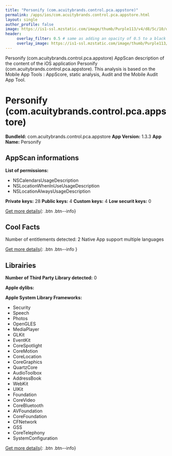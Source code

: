 ```yaml
---
title: "Personify (com.acuitybrands.control.pca.appstore)"
permalink: /apps/ios/com.acuitybrands.control.pca.appstore.html
layout: single
author_profile: false
image: https://is1-ssl.mzstatic.com/image/thumb/Purple113/v4/d8/5c/10/d85c104a-ec26-e54d-6b2e-19d0ea4eb06f/ic_logo_app-0-0-1x_U007emarketing-0-0-0-4-0-0-sRGB-0-0-0-GLES2_U002c0-512MB-85-220-0-0.png/512x512bb.jpg
header: 
     overlay_filter: 0.5 # same as adding an opacity of 0.5 to a black background
     overlay_image: https://is1-ssl.mzstatic.com/image/thumb/Purple113/v4/d8/5c/10/d85c104a-ec26-e54d-6b2e-19d0ea4eb06f/ic_logo_app-0-0-1x_U007emarketing-0-0-0-4-0-0-sRGB-0-0-0-GLES2_U002c0-512MB-85-220-0-0.png/512x512bb.jpg
---
```

Personify (com.acuitybrands.control.pca.appstore) AppScan description of the content of the iOS application Personify (com.acuitybrands.control.pca.appstore). This analysis is based on the Mobile App Tools : AppScore, static analysis, Audit and the Mobile Audit App Tool.

# Personify (com.acuitybrands.control.pca.appstore)

**BundleId:** com.acuitybrands.control.pca.appstore
**App Version:** 1.3.3
**App Name:** Personify


## AppScan informations 

**List of permissions:** 
- NSCalendarsUsageDescription
- NSLocationWhenInUseUsageDescription
- NSLocationAlwaysUsageDescription
  
  
**Private keys:** 28
**Public keys:** 4
**Custom keys:** 4
**Low securit keys:** 0
  
[Get more details](/pricing.html){: .btn .btn--info}

## Cool Facts

Number of entitlements detected: 2
Native App
support multiple languages
  
[Get more details](/pricing.html){: .btn .btn--info }

## Librairies 
**Number of Third Party Library detected:** 0


**Apple dylibs:**


**Apple System Library Frameworks:**
- Security
- Speech
- Photos
- OpenGLES
- MediaPlayer
- GLKit
- EventKit
- CoreSpotlight
- CoreMotion
- CoreLocation
- CoreGraphics
- QuartzCore
- AudioToolbox
- AddressBook
- WebKit
- UIKit
- Foundation
- CoreVideo
- CoreBluetooth
- AVFoundation
- CoreFoundation
- CFNetwork
- GSS
- CoreTelephony
- SystemConfiguration


  
[Get more details](/pricing.html){: .btn .btn--info}

